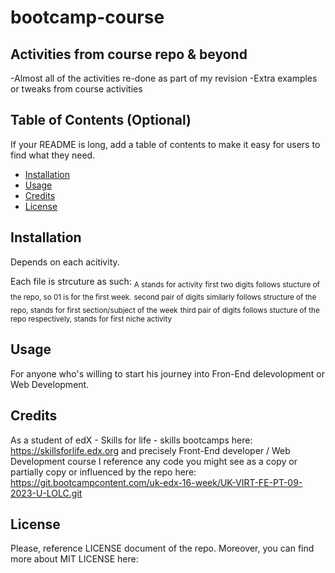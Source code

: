 # bootcamp-course

## Activities from course repo & beyond

-Almost all of the activities re-done as part of my revision
-Extra examples or tweaks from course activities

## Table of Contents (Optional)

If your README is long, add a table of contents to make it easy for users to find what they need.

- [Installation](#installation)
- [Usage](#usage)
- [Credits](#credits)
- [License](#license)

## Installation

Depends on each acitivity.

Each file is strcuture as such:
<sub>A stands for activity</sub>
<sub>first two digits follows stucture of the repo, so 01 is for the first week.</sub>
<sub>second pair of digits similarly follows structure of the repo, stands for first section/subject of the week</sub>
<sub>third pair of digits follows stucture of the repo respectively, stands for first niche activity</sub>

## Usage

For anyone who's willing to start his journey into Fron-End delevolopment or Web Development.

## Credits

As a student of edX - Skills for life - skills bootcamps here: https://skillsforlife.edx.org and precisely Front-End developer / Web Development course I reference any code you might see as a copy or partially copy or influenced by the repo here: https://git.bootcampcontent.com/uk-edx-16-week/UK-VIRT-FE-PT-09-2023-U-LOLC.git

## License

Please, reference LICENSE document of the repo.
Moreover, you can find more about MIT LICENSE here: [
](https://choosealicense.com/licenses/mit/)



